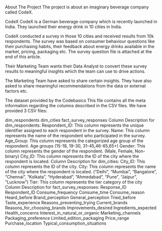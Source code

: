 About The Project
The project is about an imaginary beverage company called CodeX.

CodeX
CodeX is a German beverage company which is recently launched in India. They launched their energy drink in 10 cities in India.

CodeX conducted a survey in those 10 cities and received results from 10k respondents.
The survey was based on consumer behaviour questions like their purchasing habits, their feedback about energy drinks available in the market, pricing, packaging etc.
The survey question file is attached at the end of this article.


Their Marketing Team wants their Data Analyst to convert these survey results to meaningful insights which the team can use to drive actions.

The Marketing Team have asked to share certain insights. They have also asked to share meaningful recommendations from the data or external factors etc.

The dataset provided by the Codebasics
This file contains all the meta information regarding the columns described in the CSV files. We have provided 3 CSV files:

dim_respondents
dim_cities
fact_survey_responses
Column Description for dim_respondents:
Respondent_ID: This column represents the unique identifier assigned to each respondent in the survey.
Name: This column represents the name of the respondent who participated in the survey.
Age_Group: This column represents the categorized age group of the respondent. Age groups (15-18, 19-30, 31-45,46-65,65+)
Gender: This column represents the gender of the respondent. (Male, Female, Non-binary)
City_ID: This column represents the ID of the city where the respondent is located.
Column Description for dim_cities:
City_ID: This column represents the ID of the city.
City: This column represents the name of the city where the respondent is located. (“Delhi”, “Mumbai”, “Bangalore”, “Chennai”, “Kolkata”, “Hyderabad”, “Ahmedabad”, “Pune”, “Jaipur”, “Lucknow”)
Tier: This column represents the tier category of the city
Column Description for fact_survey_responses:
Response_ID
Respondent_ID
Consume_frequency
Consume_time
Consume_reason
Heard_before
Brand_perception
General_perception
Tried_before
Taste_experience
Reasons_preventing_trying
Current_brands
Reasons_for_choosing_brands
Improvements_desired
Ingredients_expected
Health_concerns
Interest_in_natural_or_organic
Marketing_channels
Packaging_preference
Limited_edition_packaging
Price_range
Purchase_location
Typical_consumption_situations



